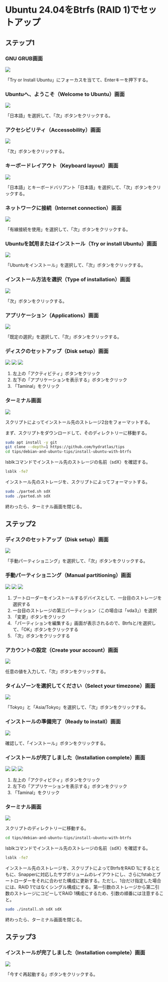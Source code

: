# Ubuntu 24.04をBtrfs (RAID 1)でセットアップ
## ステップ1
### GNU GRUB画面
![](desktop/001_grub.png)

「Try or Install Ubuntu」にフォーカスを当てて、Enterキーを押下する。

### Ubuntuへ、ようこそ（Welcome to Ubuntu）画面
![](desktop/002_welcome_to_ubuntu.png)

「日本語」を選択して、「次」ボタンをクリックする。

### アクセシビリティ（Accessobility）画面
![](desktop/003_accessobility.png)

「次」ボタンをクリックする。

### キーボードレイアウト（Keyboard layout）画面
![](desktop/004_keyboard_layout.png)

「日本語」とキーボードバリアント「日本語」を選択して、「次」ボタンをクリックする。

### ネットワークに接続（Internet connection）画面
![](desktop/005_internet_connection.png)

「有線接続を使用」を選択して、「次」ボタンをクリックする。

### Ubuntuを試用またはインストール（Try or install Ubuntu）画面
![](desktop/006_try_or_install_ubuntu.png)

「Ubuntuをインストール」を選択して、「次」ボタンをクリックする。

### インストール方法を選択（Type of installation）画面
![](desktop/007_type_of_installation.png)

「次」ボタンをクリックする。

### アプリケーション（Applications）画面
![](desktop/008_applications.png)

「既定の選択」を選択して、「次」ボタンをクリックする。

### ディスクのセットアップ（Disk setup）画面
![](desktop/010-1_disk_setup.png)
![](desktop/010-2_disk_setup.png)
![](desktop/010-3_disk_setup.png)

1. 左上の「アクティビティ」ボタンをクリック
1. 左下の「アプリケーションを表示する」ボタンをクリック
1. 「Taminal」をクリック

### ターミナル画面
![](desktop/010-4_disk_setup.png)

スクリプトによってインストール先のストレージ2台をフォーマットする。

まず、スクリプトをダウンロードして、そのディレクトリーに移動する。
```bash
sudo apt install -y git
git clone --depth=1 https://github.com/hydratlas/tips
cd tips/debian-and-ubuntu-tips/install-ubuntu-with-btrfs
```

lsblkコマンドでインストール先のストレージの名前（sdX）を確認する。
```bash
lsblk -fe7
```

インストール先のストレージを、スクリプトによってフォーマットする。
```bash
sudo ./parted.sh sdX
sudo ./parted.sh sdX
```

終わったら、ターミナル画面を閉じる。

## ステップ2
### ディスクのセットアップ（Disk setup）画面
![](desktop/010-1_disk_setup.png)

「手動パーティショニング」を選択して、「次」ボタンをクリックする。

### 手動パーティショニング（Manual partitioning）画面
![](desktop/101-1_manual_partitioning.png)
![](desktop/101-2_manual_partitioning.png)
![](desktop/101-3_manual_partitioning.png)

1. ブートローダーをインストールするデバイスとして、一台目のストレージを選択する
1. 一台目のストレージの第三パーティション（この場合は「vda3」）を選択
1. 「変更」ボタンをクリック
1. 「パーティションを編集する」画面が表示されるので、Btrfsと/を選択して、「OK」ボタンをクリックする
1. 「次」ボタンをクリックする

### アカウントの設定（Create your account）画面
![](desktop/102_create_your_account.png)

任意の値を入力して、「次」ボタンをクリックする。

### タイムゾーンを選択してください（Select your timezone）画面
![](desktop/103_select_your_timezone.png)

「Tokyo」と「Asia/Tokyo」を選択して、「次」ボタンをクリックする。

### インストールの準備完了（Ready to install）画面
![](desktop/104_ready_to_install.png)

確認して、「インストール」ボタンをクリックする。

### インストールが完了しました（Installation complete）画面
![](desktop/105-1_installation_complete.png)
![](desktop/105-2_installation_complete.png)
![](desktop/105-3_installation_complete.png)

1. 左上の「アクティビティ」ボタンをクリック
1. 左下の「アプリケーションを表示する」ボタンをクリック
1. 「Taminal」をクリック

### ターミナル画面
![](desktop/105-4_installation_complete.png)

スクリプトのディレクトリーに移動する。
```bash
cd tips/debian-and-ubuntu-tips/install-ubuntu-with-btrfs
```

lsblkコマンドでインストール先のストレージの名前（sdX）を確認する。
```bash
lsblk -fe7
```

インストール先のストレージを、スクリプトによってBtrfsをRAID 1にするとともに、Snapperに対応したサブボリュームのレイアウトにし、さらにfstabとブートローダーをそれに合わせた構成に更新する。ただし、1台だけ指定した場合には、RAID 1ではなくシングル構成にする。第一引数のストレージから第二引数のストレージにコピーしてRAID 1構成にするため、引数の順番には注意すること。
```bash
sudo ./install.sh sdX sdX
```

終わったら、ターミナル画面を閉じる。

## ステップ3
### インストールが完了しました（Installation complete）画面
![](desktop/105-1_installation_complete.png)

「今すぐ再起動する」ボタンをクリックする。
